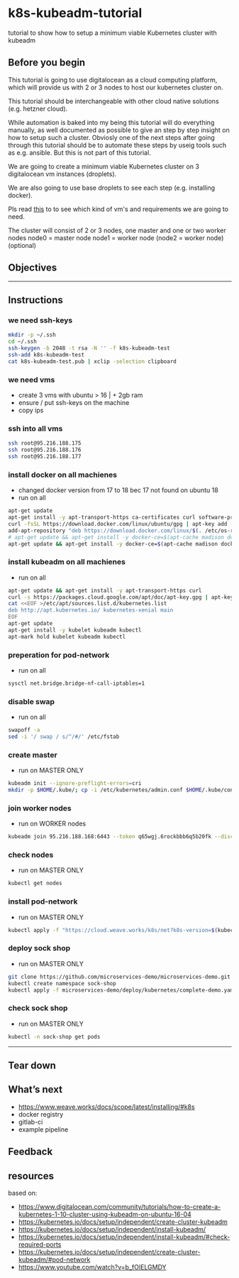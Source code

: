 # k8s-kubeadm-tutorial
tutorial to show how to setup a minimum viable Kubernetes cluster with kubeadm

## Before you begin

This tutorial is going to use digitalocean as a cloud computing platform, which will provide us with 2 or 3 nodes to host our kubernetes cluster on.

This tutorial should be interchangeable with other cloud native solutions (e.g. hetzner cloud).

While automation is baked into my being this tutorial will do everything manually, as well documented as possible to give an step by step insight on how to setup such a cluster.
Obviosly one of the next steps after going through this tutorial should be to automate these steps by useig tools such as e.g. ansible. But this is not part of this tutorial.

We are going to create a minimum viable Kubernetes cluster on 3 digitalocean vm instances (droplets).

We are also going to use base droplets to see each step (e.g. installing docker).

Pls read [this](https://kubernetes.io/docs/setup/independent/create-cluster-kubeadm/#before-you-begin) to to see which kind of vm's and requirements we are going to need.

The cluster will consist of 2 or 3 nodes, one master and one or two worker nodes
node0 = master node
node1 = worker node
(node2 = worker node) (optional)

## Objectives

____

## Instructions

### we need ssh-keys
``` bash
mkdir -p ~/.ssh
cd ~/.ssh
ssh-keygen -b 2048 -t rsa -N '' -f k8s-kubeadm-test
ssh-add k8s-kubeadm-test
cat k8s-kubeadm-test.pub | xclip -selection clipboard
```

### we need vms
- create 3 vms with ubuntu > 16 | + 2gb ram
- ensure / put ssh-keys on the machine
- copy ips


### ssh into all vms
``` bash
ssh root@95.216.188.175
ssh root@95.216.188.176
ssh root@95.216.188.177
```

### install docker on all machienes
- changed docker version from 17 to 18 bec 17 not found on ubuntu 18
- run on all

``` bash
apt-get update
apt-get install -y apt-transport-https ca-certificates curl software-properties-common
curl -fsSL https://download.docker.com/linux/ubuntu/gpg | apt-key add -
add-apt-repository "deb https://download.docker.com/linux/$(. /etc/os-release; echo "$ID") $(lsb_release -cs) stable"
# apt-get update && apt-get install -y docker-ce=$(apt-cache madison docker-ce | grep 17.03 | head -1 | awk '{print $3}')
apt-get update && apt-get install -y docker-ce=$(apt-cache madison docker-ce | grep 18.06.1 | head -1 | awk '{print $3}')
```

### install kubeadm on all machienes
- run on all

``` bash
apt-get update && apt-get install -y apt-transport-https curl
curl -s https://packages.cloud.google.com/apt/doc/apt-key.gpg | apt-key add -
cat <<EOF >/etc/apt/sources.list.d/kubernetes.list
deb http://apt.kubernetes.io/ kubernetes-xenial main
EOF
apt-get update
apt-get install -y kubelet kubeadm kubectl
apt-mark hold kubelet kubeadm kubectl
```

### preperation for pod-network
- run on all

``` bash
sysctl net.bridge.bridge-nf-call-iptables=1
```

### disable swap
- run on all

``` bash
swapoff -a
sed -i '/ swap / s/^/#/' /etc/fstab
```

### create master
- run on MASTER ONLY

``` bash
kubeadm init --ignore-preflight-errors=cri
mkdir -p $HOME/.kube/; cp -i /etc/kubernetes/admin.conf $HOME/.kube/config
```

### join worker nodes
- run on WORKER nodes

``` bash
kubeadm join 95.216.188.168:6443 --token q65wgj.6rockbbb6q5b20fk --discovery-token-ca-cert-hash sha256:e597db683f78ba3a0ce545fec0cbf778da8e2c2107c3ad2a31ddf2f1d8745e89
```

### check nodes
- run on MASTER ONLY

``` bash
kubectl get nodes
```

### install pod-network
- run on MASTER ONLY

``` bash
kubectl apply -f "https://cloud.weave.works/k8s/net?k8s-version=$(kubectl version | base64 | tr -d '\n')"
```

### deploy sock shop
- run on MASTER ONLY
``` bash
git clone https://github.com/microservices-demo/microservices-demo.git
kubectl create namespace sock-shop
kubectl apply -f microservices-demo/deploy/kubernetes/complete-demo.yaml
```

### check sock shop
- run on MASTER ONLY

``` bash
kubectl -n sock-shop get pods
```
____

## Tear down

## What’s next
- https://www.weave.works/docs/scope/latest/installing/#k8s
- docker registry
- gitlab-ci
- example pipeline

## Feedback

## resources
based on:
- https://www.digitalocean.com/community/tutorials/how-to-create-a-kubernetes-1-10-cluster-using-kubeadm-on-ubuntu-16-04
- https://kubernetes.io/docs/setup/independent/create-cluster-kubeadm
- https://kubernetes.io/docs/setup/independent/install-kubeadm/
- https://kubernetes.io/docs/setup/independent/install-kubeadm/#check-required-ports
- https://kubernetes.io/docs/setup/independent/create-cluster-kubeadm/#pod-network
- https://www.youtube.com/watch?v=b_fOIELGMDY
